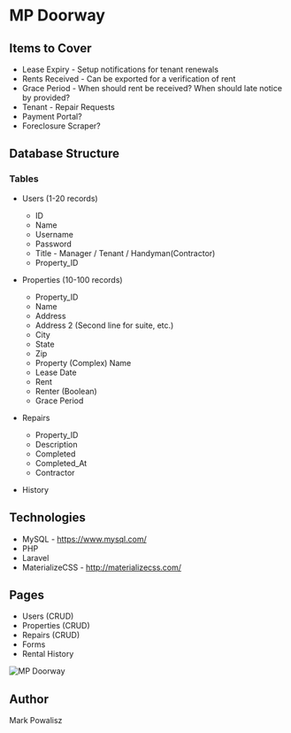 # MP Doorway

## Items to Cover
* Lease Expiry - Setup notifications for tenant renewals
* Rents Received - Can be exported for a verification of rent 
* Grace Period - When should rent be received? When should late notice by provided?
* Tenant - Repair Requests
* Payment Portal?
* Foreclosure Scraper?

## Database Structure

### Tables

  * Users (1-20 records)
    * ID
    * Name
    * Username
    * Password
    * Title - Manager / Tenant / Handyman(Contractor)
    * Property_ID

  * Properties (10-100 records)
    * Property_ID
    * Name
    * Address
    * Address 2 (Second line for suite, etc.)
    * City
    * State
    * Zip
    * Property (Complex) Name
    * Lease Date
    * Rent
    * Renter (Boolean)
    * Grace Period

  * Repairs
    * Property_ID
    * Description
    * Completed
    * Completed_At
    * Contractor

  * History

## Technologies
* MySQL - https://www.mysql.com/
* PHP
* Laravel
* MaterializeCSS - http://materializecss.com/

## Pages

* Users (CRUD)
* Properties (CRUD)
* Repairs (CRUD)
* Forms
* Rental History

<!-- ## APIs
Google Maps API -->

![MP Doorway](mpdoorway.gif)

## Author
Mark Powalisz